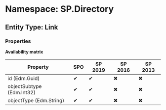 # Namespace: SP.Directory

## Entity Type: Link

### Properties

**Availability matrix**

Property | SPO | SP 2019 | SP 2016 | SP 2013
----------|-----|---------|---------|--------
id (Edm.Guid) | ✔ | ✔ | ✖ | ✖
objectSubtype (Edm.Int32) | ✔ | ✔ | ✖ | ✖
objectType (Edm.String) | ✔ | ✔ | ✖ | ✖

